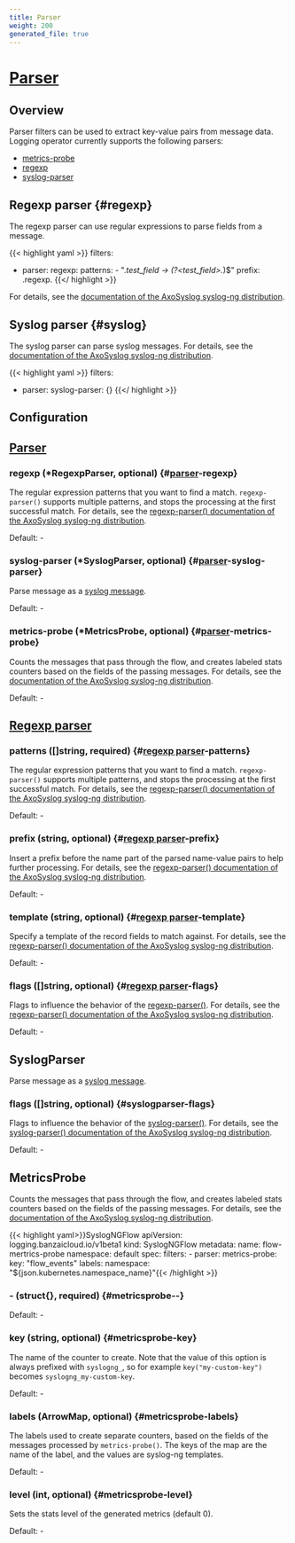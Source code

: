 ```yaml
---
title: Parser
weight: 200
generated_file: true
---
```


# [Parser](https://axoflow.com/docs/axosyslog-core/chapter-parsers/)
## Overview

Parser filters can be used to extract key-value pairs from message data. Logging operator currently supports the following parsers:

- [metrics-probe](#metricsprobe)
- [regexp](#regexp)
- [syslog-parser](#syslog)

## Regexp parser {#regexp}

The regexp parser can use regular expressions to parse fields from a message.

{{< highlight yaml >}}
  filters:
  - parser:
      regexp:
        patterns:
        - ".*test_field -> (?<test_field>.*)$"
        prefix: .regexp.
{{</ highlight >}}

For details, see the [documentation of the AxoSyslog syslog-ng distribution](https://axoflow.com/docs/axosyslog-core/chapter-parsers/parser-regexp/).

## Syslog parser {#syslog}

The syslog parser can parse syslog messages. For details, see the [documentation of the AxoSyslog syslog-ng distribution](https://axoflow.com/docs/axosyslog-core/chapter-parsers/parser-syslog/).

{{< highlight yaml >}}
  filters:
  - parser:
      syslog-parser: {}
{{</ highlight >}}


## Configuration
## [Parser](https://axoflow.com/docs/axosyslog-core/chapter-parsers/)

### regexp (*RegexpParser, optional) {#[parser](https://axoflow.com/docs/axosyslog-core/chapter-parsers/)-regexp}

The regular expression patterns that you want to find a match. `regexp-parser()` supports multiple patterns, and stops the processing at the first successful match. For details, see the [regexp-parser() documentation of the AxoSyslog syslog-ng distribution](https://axoflow.com/docs/axosyslog-core/chapter-parsers/parser-regexp/parser-regexp-options/#patterns). 

Default: -

### syslog-parser (*SyslogParser, optional) {#[parser](https://axoflow.com/docs/axosyslog-core/chapter-parsers/)-syslog-parser}

Parse message as a [syslog message](https://axoflow.com/docs/axosyslog-core/chapter-parsers/parser-syslog/). 

Default: -

### metrics-probe (*MetricsProbe, optional) {#[parser](https://axoflow.com/docs/axosyslog-core/chapter-parsers/)-metrics-probe}

Counts the messages that pass through the flow, and creates labeled stats counters based on the fields of the passing messages. For details, see the [documentation of the AxoSyslog syslog-ng distribution](https://axoflow.com/docs/axosyslog-core/chapter-parsers/metrics-probe/). 

Default: -


## [Regexp parser](https://axoflow.com/docs/axosyslog-core/chapter-parsers/parser-regexp/)

### patterns ([]string, required) {#[regexp parser](https://axoflow.com/docs/axosyslog-core/chapter-parsers/parser-regexp/)-patterns}

The regular expression patterns that you want to find a match. `regexp-parser()` supports multiple patterns, and stops the processing at the first successful match. For details, see the [regexp-parser() documentation of the AxoSyslog syslog-ng distribution](https://axoflow.com/docs/axosyslog-core/chapter-parsers/parser-regexp/parser-regexp-options/#patterns). 

Default: -

### prefix (string, optional) {#[regexp parser](https://axoflow.com/docs/axosyslog-core/chapter-parsers/parser-regexp/)-prefix}

Insert a prefix before the name part of the parsed name-value pairs to help further processing. For details, see the [regexp-parser() documentation of the AxoSyslog syslog-ng distribution](https://axoflow.com/docs/axosyslog-core/chapter-parsers/parser-regexp/parser-regexp-options/#prefix). 

Default: -

### template (string, optional) {#[regexp parser](https://axoflow.com/docs/axosyslog-core/chapter-parsers/parser-regexp/)-template}

Specify a template of the record fields to match against. For details, see the [regexp-parser() documentation of the AxoSyslog syslog-ng distribution](https://axoflow.com/docs/axosyslog-core/chapter-parsers/parser-regexp/parser-regexp-options/#template). 

Default: -

### flags ([]string, optional) {#[regexp parser](https://axoflow.com/docs/axosyslog-core/chapter-parsers/parser-regexp/)-flags}

Flags to influence the behavior of the [regexp-parser()](https://axoflow.com/docs/axosyslog-core/chapter-parsers/parser-regexp/parser-regexp-options/). For details, see the [regexp-parser() documentation of the AxoSyslog syslog-ng distribution](https://axoflow.com/docs/axosyslog-core/chapter-parsers/parser-regexp/parser-regexp-options/#flags). 

Default: -


## SyslogParser

Parse message as a [syslog message](https://axoflow.com/docs/axosyslog-core/chapter-parsers/parser-syslog/).

### flags ([]string, optional) {#syslogparser-flags}

Flags to influence the behavior of the [syslog-parser()](https://axoflow.com/docs/axosyslog-core/chapter-parsers/parser-syslog/parser-syslog-options/). For details, see the [syslog-parser() documentation of the AxoSyslog syslog-ng distribution](https://axoflow.com/docs/axosyslog-core/chapter-parsers/parser-syslog/parser-syslog-options/#flags). 

Default: -


## MetricsProbe

 
Counts the messages that pass through the flow, and creates labeled stats counters based on the fields of the passing messages. For details, see the [documentation of the AxoSyslog syslog-ng distribution](https://axoflow.com/docs/axosyslog-core/chapter-parsers/metrics-probe/).

{{< highlight yaml>}}SyslogNGFlow
apiVersion: logging.banzaicloud.io/v1beta1
kind: SyslogNGFlow
metadata:
  name: flow-mertrics-probe
  namespace: default
spec:
  filters:
    - parser:
        metrics-probe:
          key: "flow_events"
          labels:
            namespace: "${json.kubernetes.namespace_name}"{{< /highlight >}}


### - (struct{}, required) {#metricsprobe--}

Default: -

### key (string, optional) {#metricsprobe-key}

The name of the counter to create. Note that the value of this option is always prefixed with `syslogng_`, so for example `key("my-custom-key")` becomes `syslogng_my-custom-key`. 

Default: -

### labels (ArrowMap, optional) {#metricsprobe-labels}

The labels used to create separate counters, based on the fields of the messages processed by `metrics-probe()`. The keys of the map are the name of the label, and the values are syslog-ng templates. 

Default: -

### level (int, optional) {#metricsprobe-level}

Sets the stats level of the generated metrics (default 0). 

Default: -


